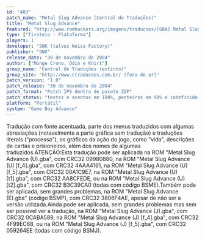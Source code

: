 ```yaml
---
id: "483"
patch_name: "Metal Slug Advance (Central de Traduções)"
title: "Metal Slug Advance"
featured: "http://www.romhackers.org/imagens/traducoes/[GBA] Metal Slug Advance - Central de Traduções - 1.png"
type: ["Tiroteio - Plataforma"]
players: 1
developer: "SNK (talvez Noise Factory)"
publisher: "SNK"
release_date: "30 de novembro de 2004"
author: ["Monge Crono, Odin e Knirt"]
group_name: "Central de Traduções (extinto)"
group_site: "http://www.ctraducoes.com.br/ (fora do ar)"
patch_version: "1.0"
patch_release: "30 de novembro de 2004"
patch_format: "Patch IPS dentro de pacote ZIP"
patch_status: "textos e acentos em 100%, ponteiros em 90% e indefinido sobre gráficos"
platform: "Portátil"
system: "Game Boy Advance"
---
```


Tradução com fonte acentuada, parte dos menus traduzidos com algumas abreviações (notavelmente a parte gráfica sem tradução) e traduções literais ("processa"), os gráficos da ação do jogo, como "vida", descrições de cartas e prisioneiros, além dos nomes de algumas traduzidos.ATENÇÃO:Esta tradução pode ser aplicada na ROM "Metal Slug Advance (U).gba", com CRC32 09980880, na ROM "Metal Slug Advance (U) [f_4].gba", com CRC32 4AAA4161, na ROM "Metal Slug Advance (U) [f_5].gba", com CRC32 00A1C9E7, na ROM "Metal Slug Advance (U) [t1].gba", com CRC32 AA8CFEDE, ou na ROM "Metal Slug Advance (U) [t2].gba", com CRC32 B3C39CA0 (todas com código BSME).Também pode ser aplicada, sem grandes problemas, na ROM "Metal Slug Advance (E).gba" (código BSMP), com CRC32 3806F4AE, apesar de não ser a versão utilizada.Ainda pode ser aplicada, sem grandes problemas mas sem ser possível ver a tradução, na ROM "Metal Slug Advance (J).gba", com CRC32 0CABA589, na ROM "Metal Slug Advance (J) [f_4].gba", com CRC32 4F99EC68, ou na ROM "Metal Slug Advance (J) [f_5].gba", com CRC32 059264EE (todas com código BSMJ).